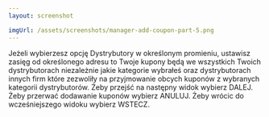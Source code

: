```yaml
---
layout: screenshot

imgUrl: /assets/screenshots/manager-add-coupon-part-5.png
---
```

Jeżeli wybierzesz opcję Dystrybutory w określonym promieniu, ustawisz zasięg od określonego adresu to Twoje kupony będą we wszystkich Twoich dystrybutorach niezależnie jakie kategorie wybrałeś  oraz dystrybutorach innych firm które zezwoliły na przyjmowanie obcych kuponów z wybranych
kategorii dystrybutorów. Żeby przejść na następny widok wybierz DALEJ. Żeby przerwać dodawanie kuponów wybierz ANULUJ. Żeby wrócic do wcześniejszego widoku wybierz WSTECZ.
